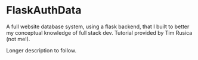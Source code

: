 # FlaskAuthData
A full website database system, using a flask backend, that I built to better my conceptual knowledge of full stack dev. Tutorial provided by Tim Rusica (not me!).

Longer description to follow.
